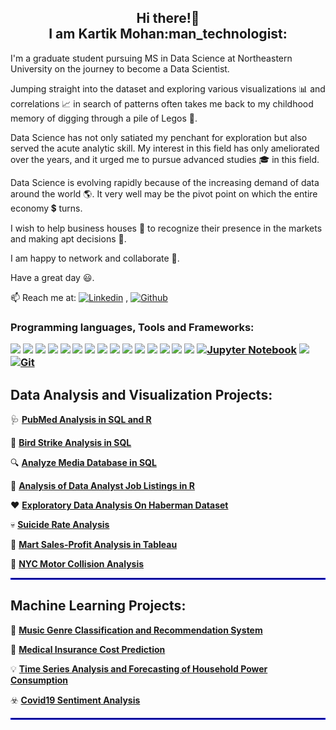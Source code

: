 <h2 align="center">Hi there!👋<br> I am Kartik Mohan:man_technologist:</h2>

<p>I'm a graduate student pursuing MS in Data Science at Northeastern University on the journey to become a Data Scientist.
 
Jumping straight into the dataset and exploring various visualizations 📊 and correlations 📈 in search of patterns often takes me back to my childhood memory of digging through a pile of Legos 🧱. 

Data Science has not only satiated my penchant for exploration but also served the acute analytic skill. My interest in this field has only ameliorated over the years, and it urged me to pursue advanced studies 🎓 in this field.

Data Science is evolving rapidly because of the increasing demand of data around the world 🌎. It very well may be the pivot point on which the entire economy 💲 turns.

I wish to help business houses 🏢 to recognize their presence in the markets and making apt decisions 📝.

I am happy to network and collaborate 🤝.

Have a great day 😃.

 📫 Reach me at: [![Linkedin](https://img.shields.io/badge/-LinkedIn-blue?style=flat&logo=Linkedin&logoColor=white)](https://www.linkedin.com/in/mohan-kartik/) , [![Github](https://img.shields.io/badge/-Github-000?style=flat&logo=Github&logoColor=white)](https://github.com/mohan-kartik)


<p><h3>Programming languages, Tools and Frameworks: <br></p>

[![](https://img.shields.io/badge/Python-FFD43B?style=for-the-badge&logo=python&logoColor=darkgreen)](https://www.python.org)  [![](https://img.shields.io/badge/R-276DC3?style=for-the-badge&logo=r&logoColor=white)](https://www.r-project.org)  [![](https://img.shields.io/badge/TensorFlow-FF6F00?style=for-the-badge&logo=TensorFlow&logoColor=white)](https://www.tensorflow.org) [![](https://img.shields.io/badge/PyTorch-%23EE4C2C.svg?style=for-the-badge&logo=PyTorch&logoColor=white)](https://pytorch.org/) [![](https://img.shields.io/badge/scikit_learn-F7931E?style=for-the-badge&logo=scikit-learn&logoColor=white)](https://scikit-learn.org/stable/) [![](https://img.shields.io/badge/SciPy-654FF0?style=for-the-badge&logo=SciPy&logoColor=white)](https://www.scipy.org) [![](https://img.shields.io/badge/Numpy-777BB4?style=for-the-badge&logo=numpy&logoColor=white)](https://numpy.org) [![](https://img.shields.io/badge/Pandas-2C2D72?style=for-the-badge&logo=pandas&logoColor=white)](https://pandas.pydata.org)  [![](https://img.shields.io/badge/Plotly-239120?style=for-the-badge&logo=plotly&logoColor=white)](https://plotly.com) [![](https://img.shields.io/badge/Tableau-E97627?style=for-the-badge&logo=Tableau&logoColor=white)](https://www.tableau.com) [![](https://img.shields.io/badge/Keras-D00000?style=for-the-badge&logo=Keras&logoColor=white)](https://keras.io) [![](https://img.shields.io/badge/MySQL-00000F?style=for-the-badge&logo=mysql&logoColor=white)](https://www.mysql.com) [![](https://img.shields.io/badge/conda-342B029.svg?&style=for-the-badge&logo=anaconda&logoColor=white)](https://www.anaconda.com) [![](https://img.shields.io/badge/PowerBI-F2C811?style=for-the-badge&logo=Power%20BI&logoColor=white)](https://powerbi.microsoft.com/en-us/) [![](https://img.shields.io/badge/Colab-F9AB00?style=for-the-badge&logo=googlecolab&color=525252)](https://colab.research.google.com) [![Jupyter Notebook](https://img.shields.io/badge/jupyter-%23FA0F00.svg?style=for-the-badge&logo=jupyter&logoColor=white)](https://jupyter.org/) [![](https://img.shields.io/badge/Microsoft_Office-D83B01?style=for-the-badge&logo=microsoft-office&logoColor=white)](https://www.office.com) [![Git](https://img.shields.io/badge/git-%23F05033.svg?style=for-the-badge&logo=git&logoColor=white)](https://git-scm.com/)

## Data Analysis and Visualization Projects: 
🩺 [__PubMed Analysis in SQL and R__](https://github.com/mohan-kartik/PubMed-Analysis-in-SQL-and-R)

🦅 [__Bird Strike Analysis in SQL__](https://github.com/mohan-kartik/Bird-Strike-Analysis-in-SQL)

:mag: [__Analyze Media Database in SQL__](https://github.com/mohan-kartik/Analyze-Media-Database)

💼 [__Analysis of Data Analyst Job Listings in R__](https://github.com/mohan-kartik/Analysis-of-Data-Analyst-Job-Listings-in-R)

❤️ [__Exploratory Data Analysis On Haberman Dataset__](https://github.com/mohan-kartik/EDA-on-Haberman-Dataset)

:skull: [__Suicide Rate Analysis__](https://github.com/mohan-kartik/Suicide-Case-Analysis)

:shopping_cart: [__Mart Sales-Profit Analysis in Tableau__](https://github.com/mohan-kartik/Mart-Sales-and-Profit-Analysis-Tableau)

🚗 [__NYC Motor Collision Analysis__](https://github.com/mohan-kartik/NYC-Motor-Collision-Analysis)

<hr style="border:0.01px solid blue">

## Machine Learning Projects: 
🎵 [__Music Genre Classification and Recommendation System__](https://github.com/mohan-kartik/Music-Genre-Classification-and-Recommendation-System)

💊 [__Medical Insurance Cost Prediction__](https://github.com/mohan-kartik/Health_Insurance_Cost_Prediction)

💡 [__Time Series Analysis and Forecasting of Household Power Consumption__](https://github.com/mohan-kartik/Time_Series_Analysis_of_Household_Power_Consumption)

☣️ [__Covid19 Sentiment Analysis__](https://github.com/mohan-kartik/Covid19-Sentiment-Analysis)
<hr style="border:0.01px solid blue">
